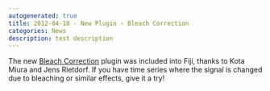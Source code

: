 ```yaml
---
autogenerated: true
title: 2012-04-18 - New Plugin › Bleach Correction
categories: News
description: test description
---
```


The new [Bleach Correction](/plugins/bleach-correction) plugin was included into Fiji, thanks to Kota Miura and Jens Rietdorf. If you have time series where the signal is changed due to bleaching or similar effects, give it a try!


